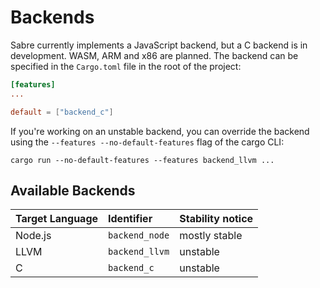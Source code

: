 # Backends

Sabre currently implements a JavaScript backend, but a C backend is in development. WASM, ARM and x86 are planned.
The backend can be specified in the `Cargo.toml` file in the root of the project:

```toml
[features]
...

default = ["backend_c"]
```

If you're working on an unstable backend, you can override the backend using the `--features --no-default-features` flag of the cargo CLI:

```
cargo run --no-default-features --features backend_llvm ...
```

## Available Backends

| Target Language | Identifier     | Stability notice |
| :-------------- | :------------- | :--------------- |
| Node.js         | `backend_node` | mostly stable    |
| LLVM            | `backend_llvm` | unstable         |
| C               | `backend_c`    | unstable         |
